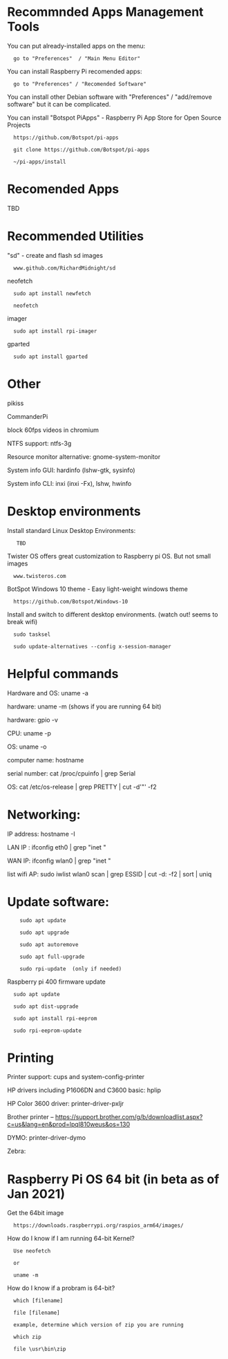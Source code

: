 
# Recommnded Apps Management Tools

You can put already-installed apps on the menu:
      
      go to "Preferences"  / "Main Menu Editor"
      
 You can install Raspberry Pi recomended apps:
      
      go to "Preferences" / "Recomended Software"  
      
 You can install other Debian software with "Preferences" / "add/remove software" but it can be complicated.
 
 You can install "Botspot PiApps" - Raspberry Pi App Store for Open Source Projects

      https://github.com/Botspot/pi-apps
      
      git clone https://github.com/Botspot/pi-apps

      ~/pi-apps/install
 


# Recomended Apps

TBD


# Recommended Utilities


"sd" - create and flash sd images

      www.github.com/RichardMidnight/sd


neofetch

      sudo apt install newfetch

      neofetch

imager    

      sudo apt install rpi-imager

gparted

      sudo apt install gparted




# Other

pikiss

CommanderPi

block 60fps videos in chromium

NTFS support:   ntfs-3g

Resource monitor alternative:  gnome-system-monitor

System info GUI:  hardinfo (lshw-gtk, sysinfo)

System info CLI:  inxi (inxi -Fx), lshw, hwinfo


# Desktop environments

Install standard Linux Desktop Environments:

       TBD
       
Twister OS offers great customization to Raspberry pi OS. But not small images

      www.twisteros.com
      
BotSpot Windows 10 theme - Easy light-weight windows theme
      
      https://github.com/Botspot/Windows-10

Install and switch to different desktop environments. (watch out! seems to break wifi)
      
      sudo tasksel
      
      sudo update-alternatives --config x-session-manager



# Helpful commands

Hardware and OS:   uname -a

hardware: uname -m   (shows if you are running 64 bit)

hardware: gpio -v

CPU: uname -p

OS: uname -o

computer name: hostname

serial number: cat /proc/cpuinfo | grep Serial

OS: cat /etc/os-release | grep PRETTY | cut -d'"' -f2


# Networking:

IP address: hostname -I

LAN IP : ifconfig eth0 | grep "inet "

WAN IP: ifconfig wlan0 | grep "inet "

list wifi AP:  sudo iwlist wlan0 scan | grep ESSID | cut -d: -f2 | sort | uniq

# Update software:

        sudo apt update

        sudo apt upgrade

        sudo apt autoremove

        sudo apt full-upgrade

        sudo rpi-update  (only if needed)


Raspberry pi 400 firmware update

      sudo apt update

      sudo apt dist-upgrade

      sudo apt install rpi-eeprom

      sudo rpi-eeprom-update




# Printing

Printer support:  cups and system-config-printer

HP drivers including P1606DN and C3600 basic:  hplip

HP Color 3600 driver: printer-driver-pxljr

Brother printer – https://support.brother.com/g/b/downloadlist.aspx?c=us&lang=en&prod=lpql810weus&os=130

DYMO: printer-driver-dymo

Zebra:



# Raspberry Pi OS 64 bit  (in beta as of Jan 2021)

Get the 64bit image

      https://downloads.raspberrypi.org/raspios_arm64/images/
      
How do I know if I am running 64-bit Kernel?

      Use neofetch
      
      or
      
      uname -m
      
How do I know if a probram is 64-bit?

      which [filename]
      
      file [filename]
      
      example, determine which version of zip you are running
      
      which zip
      
      file \usr\bin\zip
      


